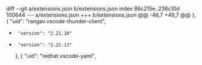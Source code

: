 diff --git a/extensions.json b/extensions.json
index 86c215e..236c10d 100644
--- a/extensions.json
+++ b/extensions.json
@@ -46,7 +46,7 @@
     },
     {
       "uid": "rangav.vscode-thunder-client",
-      "version": "2.21.10"
+      "version": "2.21.13"
     },
     {
       "uid": "redhat.vscode-yaml",
